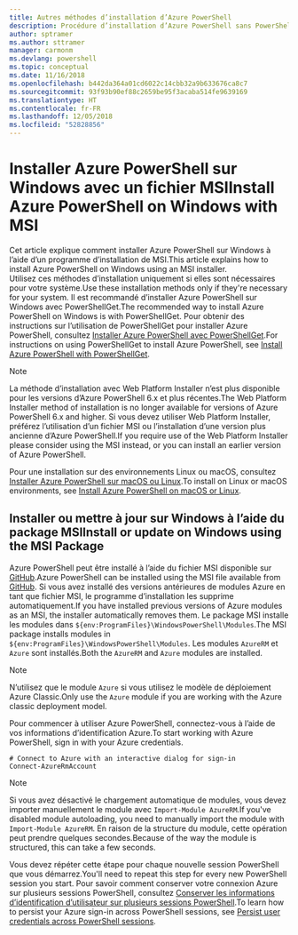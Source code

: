 ```yaml
---
title: Autres méthodes d’installation d’Azure PowerShell
description: Procédure d’installation d’Azure PowerShell sans PowerShellGet à l’aide d’un fichier MSI
author: sptramer
ms.author: sttramer
manager: carmonm
ms.devlang: powershell
ms.topic: conceptual
ms.date: 11/16/2018
ms.openlocfilehash: b442da364a01cd6022c14cbb32a9b633676ca8c7
ms.sourcegitcommit: 93f93b90ef88c2659be95f3acaba514fe9639169
ms.translationtype: HT
ms.contentlocale: fr-FR
ms.lasthandoff: 12/05/2018
ms.locfileid: "52828856"
---
```

# <a name="install-azure-powershell-on-windows-with-msi"></a><span data-ttu-id="3047f-103">Installer Azure PowerShell sur Windows avec un fichier MSI</span><span class="sxs-lookup"><span data-stu-id="3047f-103">Install Azure PowerShell on Windows with MSI</span></span>

<span data-ttu-id="3047f-104">Cet article explique comment installer Azure PowerShell sur Windows à l’aide d’un programme d’installation de MSI.</span><span class="sxs-lookup"><span data-stu-id="3047f-104">This article explains how to install Azure PowerShell on Windows using an MSI installer.</span></span>  
<span data-ttu-id="3047f-105">Utilisez ces méthodes d’installation uniquement si elles sont nécessaires pour votre système.</span><span class="sxs-lookup"><span data-stu-id="3047f-105">Use these installation methods only if they're necessary for your system.</span></span> <span data-ttu-id="3047f-106">Il est recommandé d’installer Azure PowerShell sur Windows avec PowerShellGet.</span><span class="sxs-lookup"><span data-stu-id="3047f-106">The recommended way to install Azure PowerShell on Windows is with PowerShellGet.</span></span> <span data-ttu-id="3047f-107">Pour obtenir des instructions sur l’utilisation de PowerShellGet pour installer Azure PowerShell, consultez [Installer Azure PowerShell avec PowerShellGet](install-azurerm-ps.md).</span><span class="sxs-lookup"><span data-stu-id="3047f-107">For instructions on using PowerShellGet to install Azure PowerShell, see [Install Azure PowerShell with PowerShellGet](install-azurerm-ps.md).</span></span>

> [!NOTE]
> <span data-ttu-id="3047f-108">La méthode d’installation avec Web Platform Installer n’est plus disponible pour les versions d’Azure PowerShell 6.x et plus récentes.</span><span class="sxs-lookup"><span data-stu-id="3047f-108">The Web Platform Installer method of installation is no longer available for versions of Azure PowerShell 6.x and higher.</span></span> <span data-ttu-id="3047f-109">Si vous devez utiliser Web Platform Installer, préférez l’utilisation d’un fichier MSI ou l’installation d’une version plus ancienne d’Azure PowerShell.</span><span class="sxs-lookup"><span data-stu-id="3047f-109">If you require use of the Web Platform Installer please consider using the MSI instead, or you can install an earlier version of Azure PowerShell.</span></span>

<span data-ttu-id="3047f-110">Pour une installation sur des environnements Linux ou macOS, consultez [Installer Azure PowerShell sur macOS ou Linux](install-azurermps-maclinux.md).</span><span class="sxs-lookup"><span data-stu-id="3047f-110">To install on Linux or macOS environments, see [Install Azure PowerShell on macOS or Linux](install-azurermps-maclinux.md).</span></span>

## <a name="install-or-update-on-windows-using-the-msi-package"></a><span data-ttu-id="3047f-111">Installer ou mettre à jour sur Windows à l’aide du package MSI</span><span class="sxs-lookup"><span data-stu-id="3047f-111">Install or update on Windows using the MSI Package</span></span>

<span data-ttu-id="3047f-112">Azure PowerShell peut être installé à l’aide du fichier MSI disponible sur [GitHub](https://github.com/Azure/azure-powershell/releases/latest).</span><span class="sxs-lookup"><span data-stu-id="3047f-112">Azure PowerShell can be installed using the MSI file available from [GitHub](https://github.com/Azure/azure-powershell/releases/latest).</span></span> <span data-ttu-id="3047f-113">Si vous avez installé des versions antérieures de modules Azure en tant que fichier MSI, le programme d’installation les supprime automatiquement.</span><span class="sxs-lookup"><span data-stu-id="3047f-113">If you have installed previous versions of Azure modules as an MSI, the installer automatically removes them.</span></span> <span data-ttu-id="3047f-114">Le package MSI installe les modules dans `${env:ProgramFiles}\WindowsPowerShell\Modules`.</span><span class="sxs-lookup"><span data-stu-id="3047f-114">The MSI package installs modules in `${env:ProgramFiles}\WindowsPowerShell\Modules`.</span></span> <span data-ttu-id="3047f-115">Les modules `AzureRM` et `Azure` sont installés.</span><span class="sxs-lookup"><span data-stu-id="3047f-115">Both the `AzureRM` and `Azure` modules are installed.</span></span>

> [!NOTE]
> <span data-ttu-id="3047f-116">N’utilisez que le module `Azure` si vous utilisez le modèle de déploiement Azure Classic.</span><span class="sxs-lookup"><span data-stu-id="3047f-116">Only use the `Azure` module if you are working with the Azure classic deployment model.</span></span>

<span data-ttu-id="3047f-117">Pour commencer à utiliser Azure PowerShell, connectez-vous à l’aide de vos informations d’identification Azure.</span><span class="sxs-lookup"><span data-stu-id="3047f-117">To start working with Azure PowerShell, sign in with your Azure credentials.</span></span>

```powershell-interactive
# Connect to Azure with an interactive dialog for sign-in
Connect-AzureRmAccount
```

> [!NOTE]
>
> <span data-ttu-id="3047f-118">Si vous avez désactivé le chargement automatique de modules, vous devez importer manuellement le module avec `Import-Module AzureRM`.</span><span class="sxs-lookup"><span data-stu-id="3047f-118">If you've disabled module autoloading, you need to manually import the module with `Import-Module AzureRM`.</span></span> <span data-ttu-id="3047f-119">En raison de la structure du module, cette opération peut prendre quelques secondes.</span><span class="sxs-lookup"><span data-stu-id="3047f-119">Because of the way the module is structured, this can take a few seconds.</span></span>

<span data-ttu-id="3047f-120">Vous devez répéter cette étape pour chaque nouvelle session PowerShell que vous démarrez.</span><span class="sxs-lookup"><span data-stu-id="3047f-120">You'll need to repeat this step for every new PowerShell session you start.</span></span> <span data-ttu-id="3047f-121">Pour savoir comment conserver votre connexion Azure sur plusieurs sessions PowerShell, consultez [Conserver les informations d’identification d’utilisateur sur plusieurs sessions PowerShell](context-persistence.md).</span><span class="sxs-lookup"><span data-stu-id="3047f-121">To learn how to persist your Azure sign-in across PowerShell sessions, see [Persist user credentials across PowerShell sessions](context-persistence.md).</span></span>
